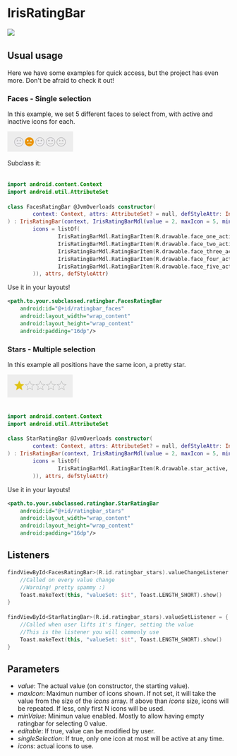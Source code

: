# IrisRatingBar

[![](https://jitpack.io/v/inlacou/IrisRatingBar.svg)](https://jitpack.io/#inlacou/IrisRatingBar)

## Usual usage

Here we have some examples for quick access, but the project has even more. Don't be afraid to check it out!

### Faces - Single selection

In this example, we set 5 different faces to select from, with active and inactive icons for each. 

![faces single select gif](https://github.com/inlacou/IrisRatingBar/blob/master/faces_single_select.gif)

Subclass it:

```kt

import android.content.Context
import android.util.AttributeSet

class FacesRatingBar @JvmOverloads constructor(
        context: Context, attrs: AttributeSet? = null, defStyleAttr: Int = 0
) : IrisRatingBar(context, IrisRatingBarMdl(value = 2, maxIcon = 5, minValue = 0, editable = true, singleSelection = true,
        icons = listOf(
                IrisRatingBarMdl.RatingBarItem(R.drawable.face_one_active, R.drawable.face_one_not_active),
                IrisRatingBarMdl.RatingBarItem(R.drawable.face_two_active, R.drawable.face_two_not_active),
                IrisRatingBarMdl.RatingBarItem(R.drawable.face_three_active, R.drawable.face_three_not_active),
                IrisRatingBarMdl.RatingBarItem(R.drawable.face_four_active, R.drawable.face_four_not_active),
                IrisRatingBarMdl.RatingBarItem(R.drawable.face_five_active, R.drawable.face_five_not_active)
        )), attrs, defStyleAttr)
```

Use it in your layouts!

```xml
<path.to.your.subclassed.ratingbar.FacesRatingBar
	android:id="@+id/ratingbar_faces"
	android:layout_width="wrap_content"
	android:layout_height="wrap_content"
	android:padding="16dp"/>
```

### Stars - Multiple selection

In this example all positions have the same icon, a pretty star.

![faces single select gif](https://github.com/inlacou/IrisRatingBar/blob/master/stars_multiple_selection.gif)

```kt

import android.content.Context
import android.util.AttributeSet

class StarRatingBar @JvmOverloads constructor(
        context: Context, attrs: AttributeSet? = null, defStyleAttr: Int = 0
) : IrisRatingBar(context, IrisRatingBarMdl(value = 2, maxIcon = 5, minValue = 0, editable = true, singleSelection = false,
        icons = listOf(
                IrisRatingBarMdl.RatingBarItem(R.drawable.star_active, R.drawable.star_not_active)
        )), attrs, defStyleAttr)
```

Use it in your layouts!

```xml
<path.to.your.subclassed.ratingbar.StarRatingBar
	android:id="@+id/ratingbar_stars"
	android:layout_width="wrap_content"
	android:layout_height="wrap_content"
	android:padding="16dp"/>
```

## Listeners

```kt
findViewById<FacesRatingBar>(R.id.ratingbar_stars).valueChangeListener = {
	//Called on every value change
	//Warning! pretty spammy :)
	Toast.makeText(this, "valueSet: $it", Toast.LENGTH_SHORT).show()
}

findViewById<StarRatingBar>(R.id.ratingbar_stars).valueSetListener = {
	//Called when user lifts it's finger, setting the value
	//This is the listener you will commonly use
	Toast.makeText(this, "valueSet: $it", Toast.LENGTH_SHORT).show()
}
```

## Parameters

* *value*: The actual value (on constructor, the starting value).
* *maxIcon*: Maximun number of icons shown. If not set, it will take the value from the size of the *icons* array. If above than *icons* size, icons will be repeated. If less, only first N icons will be used.
* *minValue*: Minimun value enabled. Mostly to allow having empty ratingbar for selecting 0 value.
* *editable*: If true, value can be modified by user.
* *singleSelection*: If true, only one icon at most will be active at any time.
* *icons*: actual icons to use.
